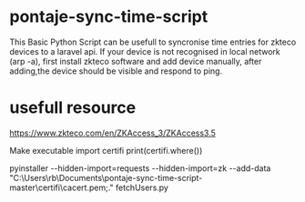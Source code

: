 # pontaje-sync-time-script
  This Basic Python Script can be usefull to syncronise time entries for zkteco devices to a laravel api.
  If your device is not recognised in local network (arp -a), first install zkteco software and add device manually, after adding,the device should be visible and respond to ping.

# usefull resource
 https://www.zkteco.com/en/ZKAccess_3/ZKAccess3.5

Make executable
import certifi
print(certifi.where())

pyinstaller --hidden-import=requests --hidden-import=zk --add-data "C:\Users\rb\Documents\pontaje-sync-time-script-master\certifi\cacert.pem;." fetchUsers.py
